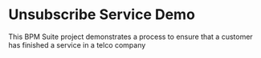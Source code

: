 # Unsubscribe Service Demo

This BPM Suite project demonstrates a process to ensure that a customer has finished a service in a telco company

